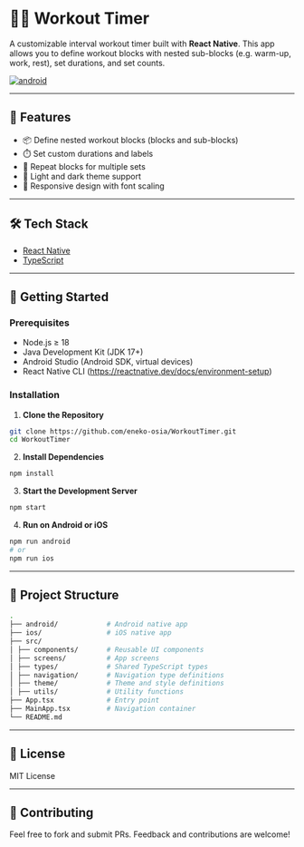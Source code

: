 # 🏋️‍♂️ Workout Timer

A customizable interval workout timer built with **React Native**.
This app allows you to define workout blocks with nested sub-blocks (e.g. warm-up, work, rest), set durations, and set counts.

[![android](https://github.com/eneko-osia/WorkoutTimer/actions/workflows/android.yml/badge.svg)](https://github.com/eneko-osia/WorkoutTimer/actions/workflows/android.yml)

---

## 📱 Features

- 📦 Define nested workout blocks (blocks and sub-blocks)
- ⏱️ Set custom durations and labels
- 🔁 Repeat blocks for multiple sets
- 🎨 Light and dark theme support
- 📐 Responsive design with font scaling

---

## 🛠 Tech Stack

- [React Native](https://reactnative.dev/)
- [TypeScript](https://www.typescriptlang.org/)

---

## 🚀 Getting Started

### Prerequisites

- Node.js ≥ 18
- Java Development Kit (JDK 17+)
- Android Studio (Android SDK, virtual devices)
- React Native CLI (https://reactnative.dev/docs/environment-setup)

### Installation

1. **Clone the Repository**

```bash
git clone https://github.com/eneko-osia/WorkoutTimer.git
cd WorkoutTimer
```

2. **Install Dependencies**

```bash
npm install
```

3. **Start the Development Server**

```bash
npm start
```

4. **Run on Android or iOS**

```bash
npm run android
# or
npm run ios
```
---

## 📂 Project Structure

```bash
.
├── android/            # Android native app
├── ios/                # iOS native app
├── src/
│ ├── components/       # Reusable UI components
│ ├── screens/          # App screens
│ ├── types/            # Shared TypeScript types
│ ├── navigation/       # Navigation type definitions
│ ├── theme/            # Theme and style definitions
│ ├── utils/            # Utility functions
├── App.tsx             # Entry point
├── MainApp.tsx         # Navigation container
└── README.md
```
---

## 📄 License

MIT License

---

## 🙌 Contributing

Feel free to fork and submit PRs.
Feedback and contributions are welcome!
